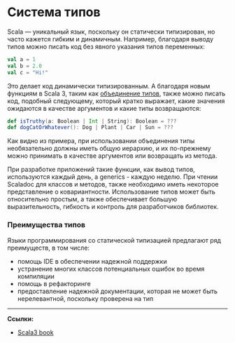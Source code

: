 # Система типов

Scala — уникальный язык, поскольку он статически типизирован, но часто кажется гибким и динамичным. 
Например, благодаря выводу типов можно писать код без явного указания типов переменных:

```scala
val a = 1
val b = 2.0
val c = "Hi!"
```

Это делает код динамически типизированным. 
А благодаря новым функциям в Scala 3, таким как [объединение типов](https://scalabook.gitflic.space/docs/scala/type-system/types-union), 
также можно писать код, подобный следующему, который кратко выражает, 
какие значения ожидаются в качестве аргументов и какие типы возвращаются:

```scala
def isTruthy(a: Boolean | Int | String): Boolean = ???
def dogCatOrWhatever(): Dog | Plant | Car | Sun = ???
```

Как видно из примера, при использовании объединения типы необязательно должны иметь общую иерархию, 
и их по-прежнему можно принимать в качестве аргументов или возвращать из метода.

При разработке приложений такие функции, как вывод типов, используются каждый день, а generics - каждую неделю. 
При чтении Scaladoc для классов и методов, также необходимо иметь некоторое представление о ковариантности. 
Использование типов может быть относительно простым, а также обеспечивает большую выразительность, 
гибкость и контроль для разработчиков библиотек.

### Преимущества типов

Языки программирования со статической типизацией предлагают ряд преимуществ, в том числе:

- помощь IDE в обеспечении надежной поддержки
- устранение многих классов потенциальных ошибок во время компиляции
- помощь в рефакторинге
- предоставление надежной документации, которая не может быть нерелевантной, поскольку проверена на тип


---

**Ссылки:**

- [Scala3 book](https://docs.scala-lang.org/scala3/book/types-introduction.html)
